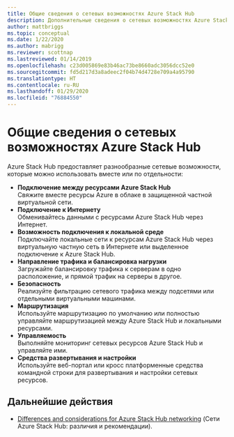 ```yaml
---
title: Общие сведения о сетевых возможностях Azure Stack Hub
description: Дополнительные сведения о сетевых возможностях Azure Stack Hub
author: mattbriggs
ms.topic: conceptual
ms.date: 1/22/2020
ms.author: mabrigg
ms.reviewer: scottnap
ms.lastreviewed: 01/14/2019
ms.openlocfilehash: c23d005869e83b46ac73be8660adc3056dcc52e0
ms.sourcegitcommit: fd5d217d3a8adeec2f04b74d4728e709a4a95790
ms.translationtype: HT
ms.contentlocale: ru-RU
ms.lasthandoff: 01/29/2020
ms.locfileid: "76884550"
---
```

# <a name="introduction-to-azure-stack-hub-networking"></a>Общие сведения о сетевых возможностях Azure Stack Hub

Azure Stack Hub предоставляет разнообразные сетевые возможности, которые можно использовать вместе или по отдельности:

- **Подключение между ресурсами Azure Stack Hub**  
    Свяжите вместе ресурсы Azure в облаке в защищенной частной виртуальной сети.
- **Подключение к Интернету**  
    Обменивайтесь данными с ресурсами Azure Stack Hub через Интернет.
- **Возможность подключения к локальной среде**  
    Подключайте локальные сети к ресурсам Azure Stack Hub через виртуальную частную сеть в Интернете или выделенное подключение к Azure Stack Hub.
- **Направление трафика и балансировка нагрузки**  
    Загружайте балансировку трафика к серверам в одно расположение, и прямой трафик на серверы в другое.
- **Безопасность**  
    Реализуйте фильтрацию сетевого трафика между подсетями или отдельными виртуальными машинами.
- **Маршрутизация**  
    Используйте маршрутизацию по умолчанию или полностью управляйте маршрутизацией между Azure Stack Hub и локальными ресурсами.
- **Управляемость**  
    Выполняйте мониторинг сетевых ресурсов Azure Stack Hub и управляйте ими.
- **Средства развертывания и настройки**  
    Используйте веб-портал или кросс платформенные средства командной строки для развертывания и настройки сетевых ресурсов.


## <a name="next-steps"></a>Дальнейшие действия

* [Differences and considerations for Azure Stack Hub networking](azure-stack-network-differences.md) (Сети Azure Stack Hub: различия и рекомендации).